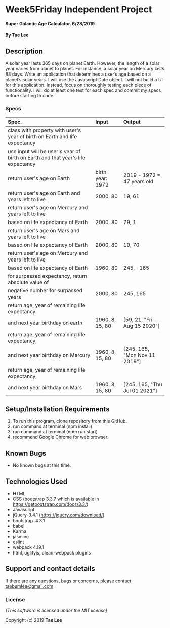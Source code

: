# Week5Friday Independent Project

#### Super Galactic Age Calculator. 6/28/2019

#### By **Tae Lee**

## Description
A solar year lasts 365 days on planet Earth. However, the length of a solar year varies from planet to planet. For instance, a solar year on Mercury lasts 88 days. Write an application that determines a user’s age based on a planet’s solar years. I will use the Javascript Date object. I will not build a UI for this application. Instead, focus on thoroughly testing each piece of functionality. I will do at least one test for each spec and commit my specs before starting to code.

### Specs
| Spec.                                                   | Input                       | Output                             |
| :------------------------------------------------------ | :-------------------------- | :--------------------------------- |
| class with property with user's year of birth on Earth and life expectancy |          |                                    |
| use input will be user's year of birth on Earth and that year's life expectancy |     |                                    |
| return user's age on Earth                              | birth year: 1972            | 2019 - 1972 = 47 years old         |
| return user's age on Earth and years left to live       | 2000, 80                    | 19, 61                             |
| return user's age on Mercury and years left to live                                                                        |     
| based on life expectancy of Earth                       | 2000, 80                    | 79, 1                              |
| return user's age on Mars and years left to live                                                                           |     
| based on life expectancy of Earth                       | 2000, 80                    | 10, 70                             |
| return user's age on Mercury and years left to live                                                                        |     
| based on life expectancy of Earth                       | 1960, 80                    | 245, -165                          |
| for surpassed expectancy, return absolute value of                                                                         |     
| negative number for surpassed years                     | 2000, 80                    | 245, 165                           |
| return age, year of remaining life expectancy,                                                                             |
| and next year birthday on earth                         | 1960, 8, 15, 80             | [59, 21, "Fri Aug 15 2020"]        |
| return age, year of remaining life expectancy,                                                                             |
| and next year birthday on Mercury                       | 1960, 8, 15, 80             | [245, 165, "Mon Nov 11 2019"]      |
| return age, year of remaining life expectancy,                                                                             |
| and next year birthday on Mars                          | 1960, 8, 15, 80             | [245, 165, "Thu Jul 01 2021"]      |

## Setup/Installation Requirements

1. To run this program, clone repository from this GitHub.
2. run command at terminal (npm install)
3. run command at terminal (npm run start)
4. recommend Google Chrome for web browser.

## Known Bugs
* No known bugs at this time.

## Technologies Used
  * HTML
  * CSS (bootstrap 3.3.7 which is available in https://getbootstrap.com/docs/3.3/)
  * Javascript
  * jQuery-3.4.1 (https://jquery.com/download/)
  * bootstrap .4.3.1
  * babel
  * Karma
  * jasmine
  * eslint
  * webpack 4.19.1
  * html, uglifyjs, clean-webpack plugins

## Support and contact details

If there are any questions, bugs or concerns, please contact taebumlee@gmail.com

### License

*{This software is licensed under the MIT license}*

Copyright (c) 2019 **Tae Lee**
